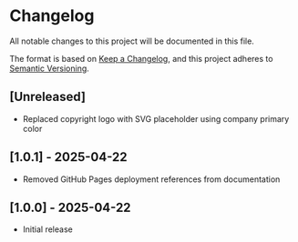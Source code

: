 # Changelog

All notable changes to this project will be documented in this file.

The format is based on [Keep a Changelog](https://keepachangelog.com/en/1.0.0/),
and this project adheres to [Semantic Versioning](https://semver.org/spec/v2.0.0.html).

## [Unreleased]

- Replaced copyright logo with SVG placeholder using company primary color

## [1.0.1] - 2025-04-22

- Removed GitHub Pages deployment references from documentation

## [1.0.0] - 2025-04-22

- Initial release
